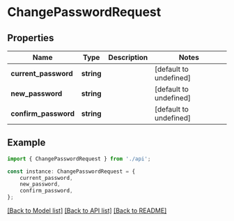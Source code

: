 # ChangePasswordRequest


## Properties

Name | Type | Description | Notes
------------ | ------------- | ------------- | -------------
**current_password** | **string** |  | [default to undefined]
**new_password** | **string** |  | [default to undefined]
**confirm_password** | **string** |  | [default to undefined]

## Example

```typescript
import { ChangePasswordRequest } from './api';

const instance: ChangePasswordRequest = {
    current_password,
    new_password,
    confirm_password,
};
```

[[Back to Model list]](../README.md#documentation-for-models) [[Back to API list]](../README.md#documentation-for-api-endpoints) [[Back to README]](../README.md)

